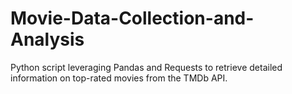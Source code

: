 # Movie-Data-Collection-and-Analysis
Python script leveraging Pandas and Requests to retrieve detailed information on top-rated movies from the TMDb API.
